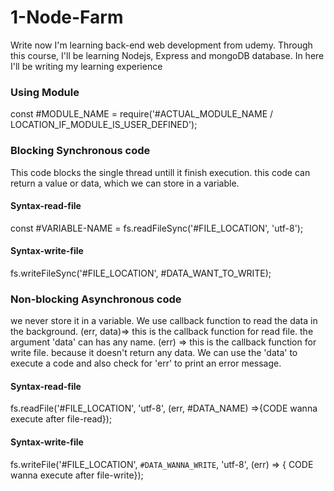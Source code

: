 # 1-Node-Farm

Write now I'm learning back-end web development from udemy. Through this course, I'll be learning Nodejs, Express and mongoDB database. In here I'll be writing my learning experience

### Using Module

const #MODULE_NAME = require('#ACTUAL_MODULE_NAME / LOCATION_IF_MODULE_IS_USER_DEFINED');

### Blocking Synchronous code

This code blocks the single thread untill it finish execution. this code can return a value or data, which we can store in a variable.

#### Syntax-read-file

const #VARIABLE-NAME = fs.readFileSync('#FILE_LOCATION', 'utf-8');

#### Syntax-write-file

fs.writeFileSync('#FILE_LOCATION', #DATA_WANT_TO_WRITE);

### Non-blocking Asynchronous code

we never store it in a variable. We use callback function to read the data in the background. (err, data)=> this is the callback function for read file. the argument 'data' can has any name. (err) => this is the callback function for write file. because it doesn't return any data. We can use the 'data' to execute a code and also check for 'err' to print an error message.

#### Syntax-read-file

fs.readFile('#FILE_LOCATION', 'utf-8', (err, #DATA_NAME) =>{CODE wanna execute after file-read});

#### Syntax-write-file

fs.writeFile('#FILE_LOCATION', `#DATA_WANNA_WRITE`, 'utf-8', (err) => { CODE wanna execute after file-write});
